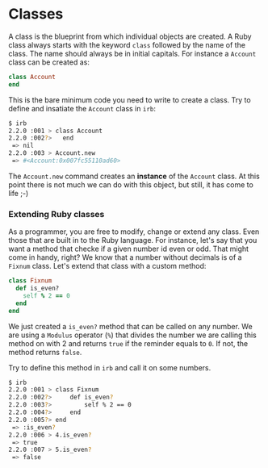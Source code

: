 # Classes

A class is the blueprint from which individual objects are created. A Ruby class always starts with the keyword `class` followed by the name of the class. The name should always be in initial capitals. For instance a `Account` class can be created as:

```ruby
class Account
end 
``` 
This is the bare minimum code you need to write to create a class. Try to define and insatiate the `Account` class in `irb`:

```bash
$ irb
2.2.0 :001 > class Account
2.2.0 :002?>   end
 => nil 
2.2.0 :003 > Account.new
 => #<Account:0x007fc55110ad60> 
```
The `Account.new` command creates an **instance** of the `Account` class. At this point there is not much we can do with this object, but still, it has come to life ;-)



### Extending Ruby classes

As a programmer, you are free to modify, change or extend any class. Even those that are built in to the Ruby language. For instance, let's say that you want a method that checke if a given number id even or odd. That might come in handy, right? We know that a number without decimals is of a `Fixnum` class. Let's extend that class with a custom method:

```ruby
class Fixnum
  def is_even?
    self % 2 == 0
  end
end
```
We just created a `is_even?` method that can be called on any number. We are using a `Modulus` operator (`%`) that divides the number we are calling this method on with 2 and returns `true` if the reminder equals to `0`. If not, the method returns `false`.

Try to define this method in `irb` and call it on some numbers.
```bash
$ irb
2.2.0 :001 > class Fixnum
2.2.0 :002?>     def is_even?
2.2.0 :003?>         self % 2 == 0
2.2.0 :004?>     end
2.2.0 :005?> end
 => :is_even? 
2.2.0 :006 > 4.is_even?
 => true 
2.2.0 :007 > 5.is_even?
 => false 
```

